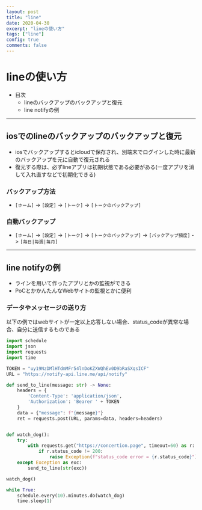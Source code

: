 ```yaml
---
layout: post
title: "line"
date: 2020-04-30
excerpt: "lineの使い方"
tags: ["line"]
config: true
comments: false
---
```


# lineの使い方
 - 目次
   - lineのバックアップのバックアップと復元
   - line notifyの例

---

## iosでのlineのバックアップのバックアップと復元
 - iosでバックアップするとicloudで保存され、別端末でログインした時に最新のバックアップを元に自動で復元される
 - 復元する際は、必ずlineアプリは初期状態である必要がある(一度アプリを消して入れ直すなどで初期化できる)

### バックアップ方法
 - `[ホーム]` -> `[設定]` -> `[トーク]` -> `[トークのバックアップ]`

### 自動バックアップ
 - `[ホーム]` -> `[設定]` -> `[トーク]` -> `[トークのバックアップ]` -> `[バックアップ頻度]` -> `[毎日|毎週|毎月]`

---

## line notifyの例
 - ラインを用いて作ったアプリとかの監視ができる  
 - PoCとかかんたんなWebサイトの監視とかに便利  

### データやメッセージの送り方

以下の例ではwebサイトが一定以上応答しない場合、status_codeが異常な場合、自分に送信するものである

```python
import schedule
import json
import requests
import time

TOKEN = "uy19NzDMlHTdmMFr54lnDoKZXWQhEv0D9bRaSXqsICF"
URL = "https://notify-api.line.me/api/notify"

def send_to_line(message: str) -> None:
    headers = {
        'Content-Type': 'application/json',
        'Authorization': 'Bearer ' + TOKEN
    }
    data = {"message": f"{message}"}
    ret = requests.post(URL, params=data, headers=headers)


def watch_dog():
    try:
        with requests.get("https://concertion.page", timeout=60) as r:
            if r.status_code != 200:
                raise Exception(f"status_code error = {r.status_code}")
    except Exception as exc:
        send_to_line(str(exc))

watch_dog()

while True:
    schedule.every(10).minutes.do(watch_dog)
    time.sleep(1)
```


